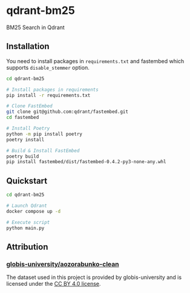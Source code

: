 # qdrant-bm25
BM25 Search in Qdrant

## Installation
You need to install packages in `requirements.txt` and fastembed which supports `disable_stemmer` option.
```bash
cd qdrant-bm25

# Install packages in requirements
pip install -r requirements.txt

# Clone FastEmbed
git clone git@github.com:qdrant/fastembed.git
cd fastembed

# Install Poetry
python -m pip install poetry
poetry install

# Build & Install FastEmbed
poetry build
pip install fastembed/dist/fastembed-0.4.2-py3-none-any.whl
```

## Quickstart
```bash
cd qdrant-bm25

# Launch Qdrant
docker compose up -d

# Execute script
python main.py
```

## Attribution
### [globis-university/aozorabunko-clean](https://huggingface.co/datasets/globis-university/aozorabunko-clean)
The dataset used in this project is provided by globis-university and is licensed under the [CC BY 4.0 license](https://creativecommons.org/licenses/by/4.0/).
